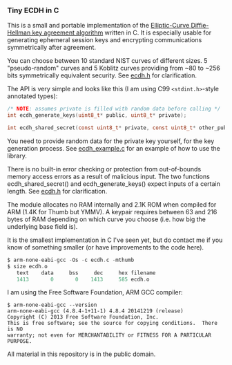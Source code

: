 ### Tiny ECDH in C

This is a small and portable implementation of the [Elliptic-Curve Diffie-Hellman key agreement algorithm](https://en.wikipedia.org/wiki/Elliptic-curve_Diffie%E2%80%93Hellman) written in C.
It is especially usable for generating ephemeral session keys and encrypting communications symmetrically after agreement.

You can choose between 10 standard NIST curves of different sizes. 5 "pseudo-random" curves and 5 Koblitz curves providing from ~80 to ~256 bits symmetrically equivalent security.  See [ecdh.h](https://github.com/kokke/tiny-ECDH-c/blob/master/ecdh.h) for clarification.

The API is very simple and looks like this (I am using C99 `<stdint.h>`-style annotated types):

```C
/* NOTE: assumes private is filled with random data before calling */
int ecdh_generate_keys(uint8_t* public, uint8_t* private);

int ecdh_shared_secret(const uint8_t* private, const uint8_t* other_pub, uint8_t* output);
```

You need to provide random data for the private key yourself, for the key generation process.
See [ecdh_example.c](https://github.com/kokke/tiny-ECDH-c/blob/master/ecdh_example.c) for an example of how to use the library.


There is no built-in error checking or protection from out-of-bounds memory access errors as a result of malicious input. The two functions ecdh_shared_secret() and ecdh_generate_keys() expect inputs of a certain length. See [ecdh.h](https://github.com/kokke/tiny-ECDH-c/blob/master/ecdh.h) for clarification.

The module allocates no RAM internally and 2.1K ROM when compiled for ARM (1.4K for Thumb but YMMV).
A keypair requires between 63 and 216 bytes of RAM depending on which curve you choose (i.e. how big the underlying base field is).


It is the smallest implementation in C I've seen yet, but do contact me if you know of something smaller (or have improvements to the code here). 


```C
$ arm-none-eabi-gcc -Os -c ecdh.c -mthumb
$ size ecdh.o
   text    data     bss     dec     hex filename
   1413       0       0    1413     585 ecdh.o
```

I am using the Free Software Foundation, ARM GCC compiler:

    $ arm-none-eabi-gcc --version
    arm-none-eabi-gcc (4.8.4-1+11-1) 4.8.4 20141219 (release)
    Copyright (C) 2013 Free Software Foundation, Inc.
    This is free software; see the source for copying conditions.  There is NO
    warranty; not even for MERCHANTABILITY or FITNESS FOR A PARTICULAR PURPOSE.


All material in this repository is in the public domain.

